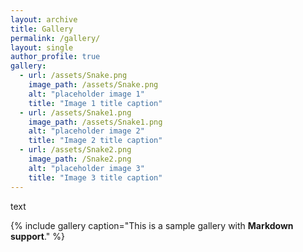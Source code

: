 ```yaml
---
layout: archive
title: Gallery
permalink: /gallery/
layout: single
author_profile: true
gallery:
  - url: /assets/Snake.png
    image_path: /assets/Snake.png
    alt: "placeholder image 1"
    title: "Image 1 title caption"
  - url: /assets/Snake1.png
    image_path: /assets/Snake1.png
    alt: "placeholder image 2"
    title: "Image 2 title caption"
  - url: /assets/Snake2.png
    image_path: /Snake2.png
    alt: "placeholder image 3"
    title: "Image 3 title caption"
---
```


text

{% include gallery caption="This is a sample gallery with **Markdown support**." %}
